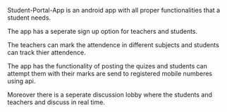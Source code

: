 Student-Portal-App is an android app with all proper functionalities that a student needs.

The app has a seperate sign up option for teachers and students.

The teachers can mark the attendence in different subjects and students can track thier attendence.

The app has the functionality of posting the quizes and students can attempt them with their marks are send to registered mobile numberes using api.

Moreover there is a seperate discussion lobby where the students and teachers and discuss in real time.
